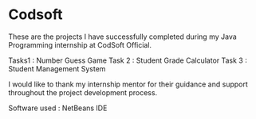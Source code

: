 # Codsoft

These are the projects I have successfully completed during my Java Programming internship at CodSoft Official.

Tasks1 : Number Guess Game
Task 2 : Student Grade Calculator 
Task 3 : Student Management System 

I would like to thank my internship mentor for their guidance and support throughout the project development process. 

Software used : NetBeans IDE
